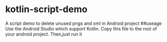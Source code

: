 # kotlin-script-demo
A script demo to delete unused pngs and xml in Android project
##useage
Use the Android Studio which support Kotlin.
Copy this file to the root of your android project.
Then,just run it

